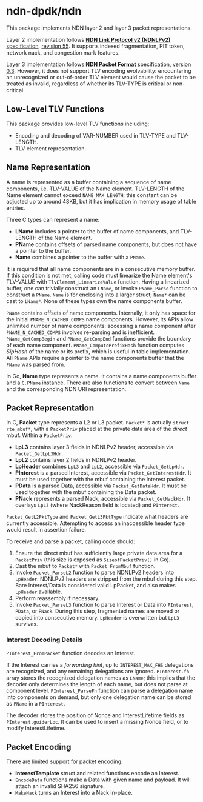 # ndn-dpdk/ndn

This package implements NDN layer 2 and layer 3 packet representations.

Layer 2 implementation follows [**NDN Link Protocol v2 (NDNLPv2)** specification](https://redmine.named-data.net/projects/nfd/wiki/NDNLPv2), [revision 55](https://redmine.named-data.net/projects/nfd/wiki/NDNLPv2/55).
It supports indexed fragmentation, PIT token, network nack, and congestion mark features.

Layer 3 implementation follows [**NDN Packet Format** specification](https://named-data.net/doc/NDN-TLV/current/), [version 0.3](https://github.com/named-data/NDN-packet-spec/tree/459e46670b48c8c513034ef53fd8f03d92df1385).
However, it does not support TLV encoding evolvability: encountering an unrecognized or out-of-order TLV element would cause the packet to be treated as invalid, regardless of whether its TLV-TYPE is critical or non-critical.

## Low-Level TLV Functions

This package provides low-level TLV functions including:

* Encoding and decoding of VAR-NUMBER used in TLV-TYPE and TLV-LENGTH.
* TLV element representation.

## Name Representation

A name is represented as a buffer containing a sequence of name components, i.e. TLV-VALUE of the Name element.
TLV-LENGTH of the Name element cannot exceed `NAME_MAX_LENGTH`; this constant can be adjusted up to around 48KB, but it has implication in memory usage of table entries.

Three C types can represent a name:

* **LName** includes a pointer to the buffer of name components, and TLV-LENGTH of the Name element.
* **PName** contains offsets of parsed name components, but does not have a pointer to the buffer.
* **Name** combines a pointer to the buffer with a `PName`.

It is required that all name components are in a consecutive memory buffer.
If this condition is not met, calling code must linearize the Name element's TLV-VALUE with `TlvElement_LinearizeValue` function.
Having a linearized buffer, one can trivially construct an `LName`, or invoke `PName_Parse` function to construct a `PName`.
`Name` is for enclosing into a larger struct; `Name*` can be cast to `LName*`.
None of these types own the name components buffer.

`PName` contains offsets of name components.
Internally, it only has space for the initial `PNAME_N_CACHED_COMPS` name components.
However, its APIs allow unlimited number of name components: accessing a name component after `PNAME_N_CACHED_COMPS` involves re-parsing and is inefficient.
`PName_GetCompBegin` and `PName_GetCompEnd` functions provide the boundary of each name component.
`PName_ComputePrefixHash` function computes *SipHash* of the name or its prefix, which is useful in table implementation.
All `PName` APIs require a pointer to the name components buffer that the `PName` was parsed from.

In Go, **Name** type represents a name.
It contains a name components buffer and a `C.PName` instance.
There are also functions to convert between `Name` and the corresponding NDN URI representation.

## Packet Representation

In C, **Packet** type represents a L2 or L3 packet. `Packet*` is actually `struct rte_mbuf*`, with a `PacketPriv` placed at the private data area of the *direct* mbuf.
Within a `PacketPriv`:

* **LpL3** contains layer 3 fields in NDNLPv2 header, accessible via `Packet_GetLpL3Hdr`.
* **LpL2** contains layer 2 fields in NDNLPv2 header.
* **LpHeader** combines `LpL3` and `LpL2`, accessible via `Packet_GetLpHdr`.
* **PInterest** is a parsed Interest, accessible via `Packet_GetInterestHdr`. It must be used together with the mbuf containing the Interest packet.
* **PData** is a parsed Data, accessible via `Packet_GetDataHdr`. It must be used together with the mbuf containing the Data packet.
* **PNack** represents a parsed Nack, accessible via `Packet_GetNackHdr`. It overlays `LpL3` (where NackReason field is located) and `PInterest`.

`Packet_GetL2PktType` and `Packet_GetL3PktType` indicate what headers are currently accessible.
Attempting to access an inaccessible header type would result in assertion failure.

To receive and parse a packet, calling code should:

1. Ensure the direct mbuf has sufficiently large private data area for a `PacketPriv` (this size is exposed as `SizeofPacketPriv()` in Go).
2. Cast the mbuf to `Packet*` with `Packet_FromMbuf` function.
3. Invoke `Packet_ParseL2` function to parse NDNLPv2 headers into `LpHeader`. NDNLPv2 headers are stripped from the mbuf during this step. Bare Interest/Data is considered valid LpPacket, and also makes `LpHeader` available.
4. Perform reassembly if necessary.
5. Invoke `Packet_ParseL3` function to parse Interest or Data into `PInterest`, `PData`, or `PNack`. During this step, fragmented names are moved or copied into consecutive memory. `LpHeader` is overwritten but `LpL3` survives.

### Interest Decoding Details

`PInterest_FromPacket` function decodes an Interest.

If the Interest carries a *forwarding hint*, up to `INTEREST_MAX_FHS` delegations are recognized, and any remaining delegations are ignored.
`PInterest.fh` array stores the recognized delegation names as `LName`; this implies that the decoder only determines the length of each name, but does not parse at component level.
`PInterest_ParseFh` function can parse a delegation name into components on demand, but only one delegation name can be stored as `PName` in a `PInterest`.

The decoder stores the position of Nonce and InterestLifetime fields as `PInterest.guiderLoc`. It can be used to insert a missing Nonce field, or to modify InterestLifetime.

## Packet Encoding

There are limited support for packet encoding.

* **InterestTemplate** struct and related functions encode an Interest.
* `EncodeData` functions make a Data with given name and payload. It will attach an invalid SHA256 signature.
* `MakeNack` turns an Interest into a Nack in-place.
